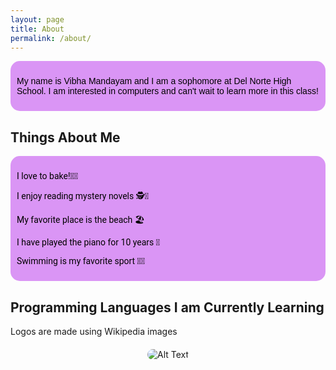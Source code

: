 ```yaml
---
layout: page
title: About
permalink: /about/
---
```

<div style="background-color:#da95f5; border-radius: 15px; padding: 10px; margin: 10px 0; color: black; font-family: 'Arial', sans-serif;">
<p style="color: black;"> My name is Vibha Mandayam and I am a sophomore at Del Norte High School. I am interested in computers and can't wait to learn more in this class! </p>
</div>


## Things About Me
<div style="background-color: #da95f5; border-radius: 15px; padding: 10px; margin: 10px 0; color: black; font-family: 'Roboto', sans-serif;">
  <p style="color: black;">I love to bake!🧑‍🍳</p>
  <p style="color: black;">I enjoy reading mystery novels 🕵️📖</p>
  <p style="color: black;">My favorite place is the beach 🏖️</p>
  <p style="color: black;">I have played the piano for 10 years 🎹</p>
  <p style="color: black;">Swimming is my favorite sport 🏊‍♀️</p>
</div>

## Programming Languages I am Currently Learning 

<comment>
Logos are made using Wikipedia images
</comment>

<style>
    .grid-container {
        display: grid;
        grid-template-columns: repeat(auto-fill, minmax(150px, 1fr)); /* Dynamic columns */
        gap: 10px;
    }
    .grid-item {
        text-align: center;
    }
    .grid-item img {
        width: 100%;
        height: 100px; /* Fixed height for uniformity */
        object-fit: contain; /* Ensure the image fits within the fixed height */
    }
    .grid-item p {
        margin: 5px 0; /* Add some margin for spacing */
    }

    .image-gallery {
        display: flex;
        flex-wrap: nowrap;
        overflow-x: auto;
        gap: 10px;
    }

    .image-gallery img {
        max-height: 150px;
        object-fit: cover;
        border-radius: 5px;
    }
</style>

<!-- This grid_container class is used by CSS styling and the id is used by JavaScript connection -->
<div class="grid-container" id="grid_container">
    <!-- content will be added here by JavaScript -->
</div>

<script>
    // 1. Make a connection to the HTML container defined in the HTML div
    var container = document.getElementById("grid_container"); // This container connects to the HTML div

    // 2. Define a JavaScript object for our http source and our data rows for coding languages
    var http_source = "https://upload.wikimedia.org/wikipedia/commons/";
    var coding_languages = [
        {"logo": "c/c3/Python-logo-notext.svg", "description": "Python"},
        {"logo": "9/99/Unofficial_JavaScript_logo_2.svg", "description": "JavaScript"},
        {"logo": "6/61/HTML5_logo_and_wordmark.svg", "description": "HTML"},
        {"logo": "d/d5/CSS3_logo_and_wordmark.svg", "description": "CSS"},
    ];

    // 3b. Build grid items inside of our container for each row of data
    for (const language of coding_languages) {
        // Create a "div" with "class grid-item" for each row
        var gridItem = document.createElement("div");
        gridItem.className = "grid-item";  // This class name connects the gridItem to the CSS style elements
        // Add "img" HTML tag for the logo
        var img = document.createElement("img");
        img.src = http_source + language.logo; // concatenate the source and logo
        img.alt = language.description + " Logo"; // add alt text for accessibility

        // Add "p" HTML tag for the description
        var description = document.createElement("p");
        description.textContent = language.description; // extract the description

        // Append img and p HTML tags to the grid item DIV
        gridItem.appendChild(img);
        gridItem.appendChild(description);

        // Append the grid item DIV to the container DIV
        container.appendChild(gridItem);
    }
</script>

<div style="text-align: center; margin-top: 20px;">
    <img src="https://docs.google.com/drawings/d/e/2PACX-1vQVRanGxsjYlU_dlZvHuuu_76MLIOqTAGBSSeT4AHFB60ZGs80awgc43acBLcFOZuKv8WLTIsFIq1b-/pub?w=960&amp;h=720" alt="Alt Text" style="border-radius: 10px; max-width: 100%;">
</div>

<script src="https://utteranc.es/client.js"
        repo="vibha1019/vibha_mandayam_2025"
        issue-term="pathname"
        theme="preferred-color-scheme"
        crossorigin="anonymous"
        async>
</script> 